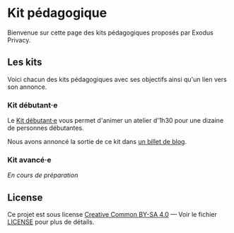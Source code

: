 # Kit pédagogique

Bienvenue sur cette page des kits pédagogiques proposés par Exodus Privacy.

## Les kits

Voici chacun des kits pédagogiques avec ses objectifs ainsi qu'un lien vers son annonce.

### Kit débutant·e

Le [Kit débutant·e](Kit-débutant/) vous permet d'animer un atelier d'1h30 pour une dizaine de personnes débutantes.

Nous avons annoncé la sortie de ce kit dans [un billet de blog](https://exodus-privacy.eu.org/fr/post/kitdebutant/).

### Kit avancé·e

*En cours de préparation*

## License

Ce projet est sous license [Creative Common BY-SA 4.0](https://creativecommons.org/licenses/by-sa/4.0/deed.fr) — Voir le fichier [LICENSE](LICENSE) pour plus de détails.

